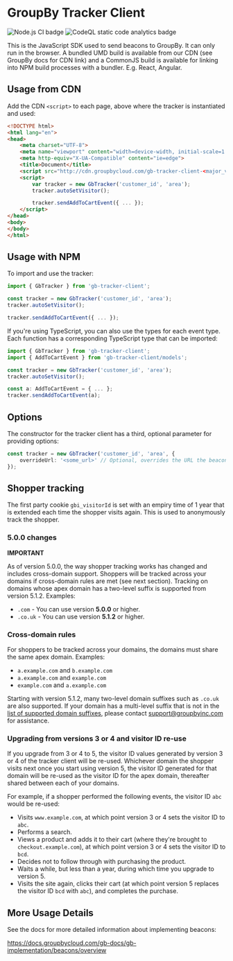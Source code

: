 # GroupBy Tracker Client

![Node.js CI badge](https://github.com/groupby/gb-tracker-client/actions/workflows/node.js.yml/badge.svg)
![CodeQL static code analytics badge](https://github.com/groupby/gb-tracker-client/actions/workflows/codeql-analysis.yml/badge.svg)

This is the JavaScript SDK used to send beacons to GroupBy. It can only run in the browser. A bundled UMD build is available from our CDN (see GroupBy docs for CDN link) and a CommonJS build is available for linking into NPM build processes with a bundler. E.g. React, Angular.

## Usage from CDN

Add the CDN `<script>` to each page, above where the tracker is instantiated and used:

```html
<!DOCTYPE html>
<html lang="en">
<head>
    <meta charset="UTF-8">
    <meta name="viewport" content="width=device-width, initial-scale=1.0">
    <meta http-equiv="X-UA-Compatible" content="ie=edge">
    <title>Document</title>
    <script src="http://cdn.groupbycloud.com/gb-tracker-client-<major_version>.min.js"></script>
    <script>
        var tracker = new GbTracker('customer_id', 'area');
        tracker.autoSetVisitor();

        tracker.sendAddToCartEvent({ ... });
    </script>
</head>
<body>
</body>
</html>
```

## Usage with NPM

To import and use the tracker:

```javascript
import { GbTracker } from 'gb-tracker-client';

const tracker = new GbTracker('customer_id', 'area');
tracker.autoSetVisitor();

tracker.sendAddToCartEvent({ ... });
```

If you're using TypeScript, you can also use the types for each event type. Each
function has a corresponding TypeScript type that can be imported:

```typescript
import { GbTracker } from 'gb-tracker-client';
import { AddToCartEvent } from 'gb-tracker-client/models';

const tracker = new GbTracker('customer_id', 'area');
tracker.autoSetVisitor();

const a: AddToCartEvent = { ... };
tracker.sendAddToCartEvent(a);
```

## Options

The constructor for the tracker client has a third, optional parameter for providing options:

```typescript
const tracker = new GbTracker('customer_id', 'area', {
    overrideUrl: '<some_url>' // Optional, overrides the URL the beacon is sent to. Useful for testing.
});
```

## Shopper tracking

The first party cookie `gbi_visitorId` is set with an empiry time of 1 year that is extended each time the shopper visits again. This is used to anonymously track the shopper.

### 5.0.0 changes

**IMPORTANT**

As of version 5.0.0, the way shopper tracking works has changed and includes cross-domain support. Shoppers will be tracked across your domains if cross-domain rules are met (see next section). Tracking on domains whose apex domain has a two-level suffix is supported from version 5.1.2. Examples:

- `.com` -  You can use version **5.0.0** or higher.
- `.co.uk` - You can use version **5.1.2** or higher.

### Cross-domain rules

For shoppers to be tracked across your domains, the domains must share the same apex domain. Examples:
  
- `a.example.com` and `b.example.com`
- `a.example.com` and `example.com`
- `example.com` and `a.example.com`

Starting with version 5.1.2, many two-level domain suffixes such as `.co.uk` are also supported.
If your domain has a multi-level suffix that is not in the [list of supported domain suffixes](src/slds.ts), please contact support@groupbyinc.com for assistance.

### Upgrading from versions 3 or 4 and visitor ID re-use

If you upgrade from 3 or 4 to 5, the visitor ID values generated by version 3 or 4 of the tracker client will be re-used. Whichever domain the shopper visits next once you start using version 5, the visitor ID generated for that domain will be re-used as the visitor ID for the apex domain, thereafter shared between each of your domains.

For example, if a shopper performed the following events, the visitor ID `abc` would be re-used:

- Visits `www.example.com`, at which point version 3 or 4 sets the visitor ID to `abc`.
- Performs a search.
- Views a product and adds it to their cart (where they're brought to `checkout.example.com`), at which point version 3 or 4 sets the visitor ID to `bcd`.
- Decides not to follow through with purchasing the product.
- Waits a while, but less than a year, during which time you upgrade to version 5.
- Visits the site again, clicks their cart (at which point version 5 replaces the visitor ID `bcd` with `abc`), and completes the purchase.

## More Usage Details

See the docs for more detailed information about implementing beacons:

https://docs.groupbycloud.com/gb-docs/gb-implementation/beacons/overview
